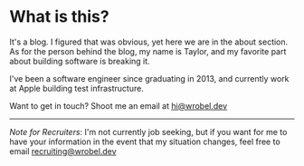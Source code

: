 # What is this?

It's a blog.  I figured that was obvious, yet here we are in the about section.
As for the person behind the blog, my name is Taylor, and my favorite part about
building software is breaking it.

I've been a software engineer since graduating in 2013, and currently work at
Apple building test infrastructure.

Want to get in touch?  Shoot me an email at <a href="mailto:hi@wrobel.dev">hi@wrobel.dev</a>

<hr/>

_Note for Recruiters_: I'm not currently job seeking, but if you want for me to
have your information in the event that my situation changes, feel free to email
<a href="mailto:recruiting@wrobel.dev">recruiting@wrobel.dev</a>
